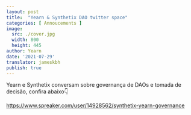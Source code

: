```yaml
---
layout: post
title:  "Yearn & Synthetix DAO twitter space"
categories: [ Annoucements ]
image:
  src: ./cover.jpg
  width: 800
  height: 445
author: Yearn
date: '2021-07-29'
translator: jameskbh
publish: true
---
```


Yearn e Synthetix conversam sobre governança de DAOs e tomada de decisão, confira abaixo👇

https://www.spreaker.com/user/14928562/synthetix-yearn-governance
